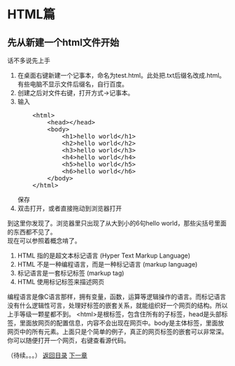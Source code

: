 <h1>HTML篇</h1>
<h2>先从新建一个html文件开始</h2>
<p>话不多说先上手
<ol>
	<li>在桌面右键新建一个记事本，命名为test.html。此处把.txt后缀名改成.html。有些电脑不显示文件后缀名，自行百度。</li>
	<li>创建之后对文件右键，打开方式->记事本。</li>
	<li>输入<br/>
<pre>
	&lt;html>
		&lt;head>&lt;/head>
		&lt;body>
			&lt;h1>hello world&lt;/h1>
			&lt;h2>hello world&lt;/h2>
			&lt;h3>hello world&lt;/h3>
			&lt;h4>hello world&lt;/h4>
			&lt;h5>hello world&lt;/h5>
			&lt;h6>hello world&lt;/h6>
		&lt;/body>
	&lt;/html>
</pre>
保存
	</li>
	<li>双击打开，或者直接拖动到浏览器打开</li>
</ol>
</p>
<p>到这里你发现了。浏览器里只出现了从大到小的6句hello world，那些尖括号里面的东西都不见了。<br/>
现在可以参照着概念啃了。
<ol>
	<li>HTML 指的是超文本标记语言 (Hyper Text Markup Language)</li>
	<li>HTML 不是一种编程语言，而是一种标记语言 (markup language)</li>
	<li>标记语言是一套标记标签 (markup tag)</li>
	<li>HTML 使用标记标签来描述网页</li>
</ol>
编程语言是像C语言那样，拥有变量，函数，运算等逻辑操作的语言。而标记语言没有什么逻辑性可言，处理好标签的嵌套关系，就能组织好一个网页的结构。所以上手等级一颗星都不到。
&lt;html>是根标签，包含住所有的子标签，head是头部标签，里面放网页的配置信息，内容不会出现在网页中。body是主体标签，里面放网页中的所有元素。上面只是个简单的例子，真正的网页标签的嵌套可以非常深。你可以随便打开一个网页，右键查看源代码。
</p>
（待续。。。）
<a href="./README.md">返回目录</a>
<a href="./chapter2.md">下一章</a>